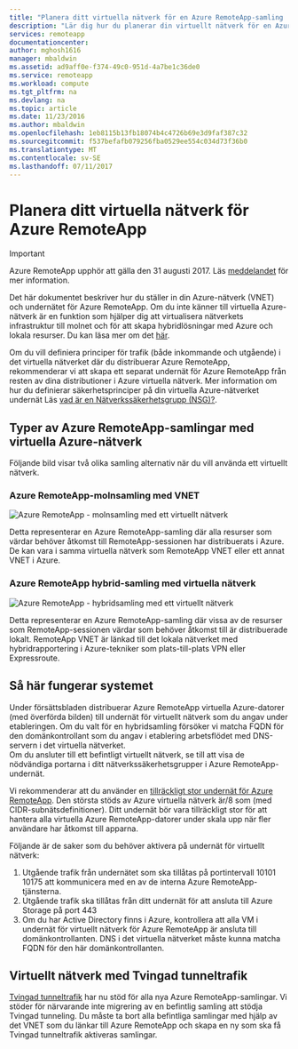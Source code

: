 ```yaml
---
title: "Planera ditt virtuella nätverk för en Azure RemoteApp-samling | Microsoft Docs"
description: "Lär dig hur du planerar din virtuellt nätverk för en Azure RemoteApp-samling."
services: remoteapp
documentationcenter: 
author: mghosh1616
manager: mbaldwin
ms.assetid: ad9aff0e-f374-49c0-951d-4a7be1c36de0
ms.service: remoteapp
ms.workload: compute
ms.tgt_pltfrm: na
ms.devlang: na
ms.topic: article
ms.date: 11/23/2016
ms.author: mbaldwin
ms.openlocfilehash: 1eb8115b13fb18074b4c4726b69e3d9faf387c32
ms.sourcegitcommit: f537befafb079256fba0529ee554c034d73f36b0
ms.translationtype: MT
ms.contentlocale: sv-SE
ms.lasthandoff: 07/11/2017
---
```

# <a name="how-to-plan-your-virtual-network-for-azure-remoteapp"></a>Planera ditt virtuella nätverk för Azure RemoteApp
> [!IMPORTANT]
> Azure RemoteApp upphör att gälla den 31 augusti 2017. Läs [meddelandet](https://go.microsoft.com/fwlink/?linkid=821148) för mer information.
> 
> 

Det här dokumentet beskriver hur du ställer in din Azure-nätverk (VNET) och undernätet för Azure RemoteApp. Om du inte känner till virtuella Azure-nätverk är en funktion som hjälper dig att virtualisera nätverkets infrastruktur till molnet och för att skapa hybridlösningar med Azure och lokala resurser. Du kan läsa mer om det [här](../virtual-network/virtual-networks-overview.md).

Om du vill definiera principer för trafik (både inkommande och utgående) i det virtuella nätverket där du distribuerar Azure RemoteApp, rekommenderar vi att skapa ett separat undernät för Azure RemoteApp från resten av dina distributioner i Azure virtuella nätverk. Mer information om hur du definierar säkerhetsprinciper på din virtuella Azure-nätverket undernät Läs [vad är en Nätverkssäkerhetsgrupp (NSG)?](../virtual-network/virtual-networks-nsg.md).

## <a name="types-of-azure-remoteapp-collections-with-azure-virtual-networks"></a>Typer av Azure RemoteApp-samlingar med virtuella Azure-nätverk
Följande bild visar två olika samling alternativ när du vill använda ett virtuellt nätverk.

### <a name="azure-remoteapp-cloud-collection-with-vnet"></a>Azure RemoteApp-molnsamling med VNET
 ![Azure RemoteApp - molnsamling med ett virtuellt nätverk](./media/remoteapp-planvpn/ra-cloudvpn.png)

Detta representerar en Azure RemoteApp-samling där alla resurser som värdar behöver åtkomst till RemoteApp-sessionen har distribuerats i Azure. De kan vara i samma virtuella nätverk som RemoteApp VNET eller ett annat VNET i Azure.

### <a name="azure-remoteapp-hybrid-collection-with-vnet"></a>Azure RemoteApp hybrid-samling med virtuella nätverk
![Azure RemoteApp - hybridsamling med ett virtuellt nätverk](./media/remoteapp-planvpn/ra-hybridvpn.png)

Detta representerar en Azure RemoteApp-samling där vissa av de resurser som RemoteApp-sessionen värdar som behöver åtkomst till är distribuerade lokalt. RemoteApp VNET är länkad till det lokala nätverket med hybridrapportering i Azure-tekniker som plats-till-plats VPN eller Expressroute.

## <a name="how-the-system-works"></a>Så här fungerar systemet
Under försättsbladen distribuerar Azure RemoteApp virtuella Azure-datorer (med överförda bilden) till undernät för virtuellt nätverk som du angav under etableringen. Om du valt för en hybridsamling försöker vi matcha FQDN för den domänkontrollant som du angav i etablering arbetsflödet med DNS-servern i det virtuella nätverket.  
Om du ansluter till ett befintligt virtuellt nätverk, se till att visa de nödvändiga portarna i ditt nätverkssäkerhetsgrupper i Azure RemoteApp-undernät. 

Vi rekommenderar att du använder en [tillräckligt stor undernät för Azure RemoteApp](remoteapp-vnetsizing.md). Den största stöds av Azure virtuella nätverk är/8 som (med CIDR-subnätsdefinitioner). Ditt undernät bör vara tillräckligt stor för att hantera alla virtuella Azure RemoteApp-datorer under skala upp när fler användare har åtkomst till apparna. 

Följande är de saker som du behöver aktivera på undernät för virtuellt nätverk: 

1. Utgående trafik från undernätet som ska tillåtas på portintervall 10101 10175 att kommunicera med en av de interna Azure RemoteApp-tjänsterna.
2. Utgående trafik ska tillåtas från ditt undernät för att ansluta till Azure Storage på port 443
3. Om du har Active Directory finns i Azure, kontrollera att alla VM i undernät för virtuellt nätverk för Azure RemoteApp är ansluta till domänkontrollanten. DNS i det virtuella nätverket måste kunna matcha FQDN för den här domänkontrollanten.

## <a name="virtual-network-with-forced-tunneling"></a>Virtuellt nätverk med Tvingad tunneltrafik
[Tvingad tunneltrafik](../vpn-gateway/vpn-gateway-about-forced-tunneling.md) har nu stöd för alla nya Azure RemoteApp-samlingar. Vi stöder för närvarande inte migrering av en befintlig samling att stödja Tvingad tunneling.  Du måste ta bort alla befintliga samlingar med hjälp av det VNET som du länkar till Azure RemoteApp och skapa en ny som ska få Tvingad tunneltrafik aktiveras samlingar. 

